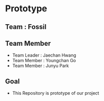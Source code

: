 # Prototype
## Team : Fossil
## Team Member
- Team Leader : Jaechan Hwang
- Team Member : Youngchan Go
- Team Member : Junyu Park

## Goal
- This Repository is prototype of our project